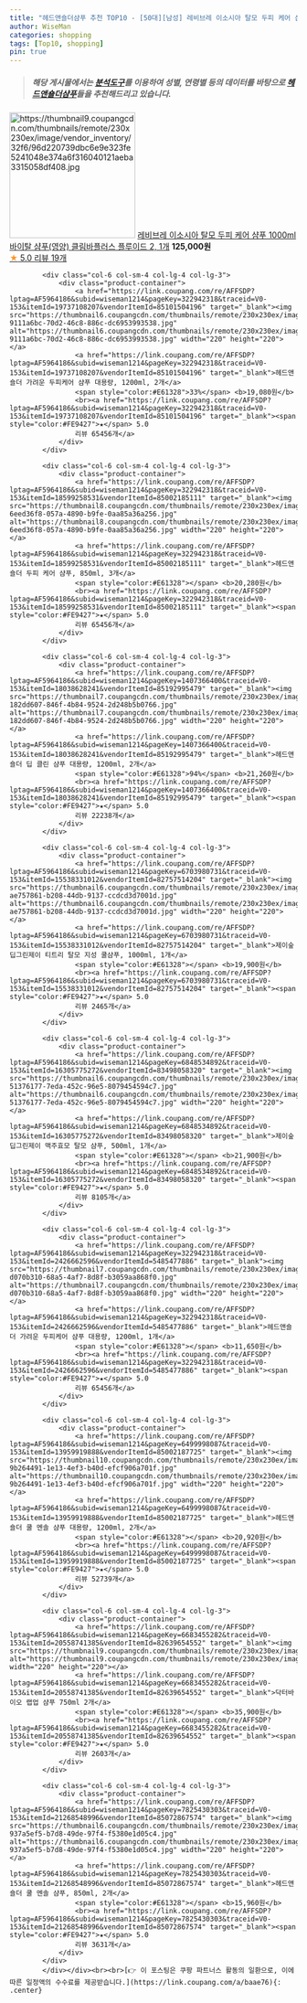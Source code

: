 ```yaml
---
title: "헤드앤숄더샴푸 추천 TOP10 - [50대][남성] 레비브레 이소시아 탈모 두피 케어 샴푸 1000ml 바이탈 샴푸(영양) 클림바플러스 플루이드 2, 1개"
author: WiseMan
categories: shopping
tags: [Top10, shopping]
pin: true
---
```


> ##### 해당 게시물에서는 [**분석도구**](https://itemscout.io/)를 이용하여 **성별**, **연령별** 등의 데이터를 바탕으로 [**헤드앤숄더샴푸**](https://link.coupang.com/a/baae76)들을 추천해드리고 있습니다.
<div class="container"><div class="row">
            <div class="col-6 col-sm-4 col-lg-4 col-lg-3">
                <div class="product-container">
                    <a href="https://link.coupang.com/re/AFFSDP?lptag=AF5964186&subid=wiseman1214&pageKey=5757866320&traceid=V0-153&itemId=9741654931&vendorItemId=77025398076" target="_blank"><img src="https://thumbnail9.coupangcdn.com/thumbnails/remote/230x230ex/image/vendor_inventory/32f6/96d220739dbc6e9e323fe5241048e374a6f316040121aeba3315058df408.jpg" alt="https://thumbnail9.coupangcdn.com/thumbnails/remote/230x230ex/image/vendor_inventory/32f6/96d220739dbc6e9e323fe5241048e374a6f316040121aeba3315058df408.jpg" width="220" height="220"></a>
                    <a href="https://link.coupang.com/re/AFFSDP?lptag=AF5964186&subid=wiseman1214&pageKey=5757866320&traceid=V0-153&itemId=9741654931&vendorItemId=77025398076" target="_blank">레비브레 이소시아 탈모 두피 케어 샴푸 1000ml 바이탈 샴푸(영양) 클림바플러스 플루이드 2, 1개</a>
                    <span style="color:#E61328"></span> <b>125,000원</b>
                    <br><a href="https://link.coupang.com/re/AFFSDP?lptag=AF5964186&subid=wiseman1214&pageKey=5757866320&traceid=V0-153&itemId=9741654931&vendorItemId=77025398076" target="_blank"><span style="color:#FE9427">★</span> 5.0
                    리뷰 19개</a>
                </div>
            </div>
            
            <div class="col-6 col-sm-4 col-lg-4 col-lg-3">
                <div class="product-container">
                    <a href="https://link.coupang.com/re/AFFSDP?lptag=AF5964186&subid=wiseman1214&pageKey=322942318&traceid=V0-153&itemId=19737108207&vendorItemId=85101504196" target="_blank"><img src="https://thumbnail6.coupangcdn.com/thumbnails/remote/230x230ex/image/retail/images/1307253503794839-9111a6bc-70d2-46c8-886c-dc6953993538.jpg" alt="https://thumbnail6.coupangcdn.com/thumbnails/remote/230x230ex/image/retail/images/1307253503794839-9111a6bc-70d2-46c8-886c-dc6953993538.jpg" width="220" height="220"></a>
                    <a href="https://link.coupang.com/re/AFFSDP?lptag=AF5964186&subid=wiseman1214&pageKey=322942318&traceid=V0-153&itemId=19737108207&vendorItemId=85101504196" target="_blank">헤드앤숄더 가려운 두피케어 샴푸 대용량, 1200ml, 2개</a>
                    <span style="color:#E61328">33%</span> <b>19,080원</b>
                    <br><a href="https://link.coupang.com/re/AFFSDP?lptag=AF5964186&subid=wiseman1214&pageKey=322942318&traceid=V0-153&itemId=19737108207&vendorItemId=85101504196" target="_blank"><span style="color:#FE9427">★</span> 5.0
                    리뷰 65456개</a>
                </div>
            </div>
            
            <div class="col-6 col-sm-4 col-lg-4 col-lg-3">
                <div class="product-container">
                    <a href="https://link.coupang.com/re/AFFSDP?lptag=AF5964186&subid=wiseman1214&pageKey=322942318&traceid=V0-153&itemId=18599258531&vendorItemId=85002185111" target="_blank"><img src="https://thumbnail8.coupangcdn.com/thumbnails/remote/230x230ex/image/retail/images/129650962303471-6eed36f8-057a-4890-b9fe-0aa85a36a256.jpg" alt="https://thumbnail8.coupangcdn.com/thumbnails/remote/230x230ex/image/retail/images/129650962303471-6eed36f8-057a-4890-b9fe-0aa85a36a256.jpg" width="220" height="220"></a>
                    <a href="https://link.coupang.com/re/AFFSDP?lptag=AF5964186&subid=wiseman1214&pageKey=322942318&traceid=V0-153&itemId=18599258531&vendorItemId=85002185111" target="_blank">헤드앤숄더 두피 케어 샴푸, 850ml, 3개</a>
                    <span style="color:#E61328"></span> <b>20,280원</b>
                    <br><a href="https://link.coupang.com/re/AFFSDP?lptag=AF5964186&subid=wiseman1214&pageKey=322942318&traceid=V0-153&itemId=18599258531&vendorItemId=85002185111" target="_blank"><span style="color:#FE9427">★</span> 5.0
                    리뷰 65456개</a>
                </div>
            </div>
            
            <div class="col-6 col-sm-4 col-lg-4 col-lg-3">
                <div class="product-container">
                    <a href="https://link.coupang.com/re/AFFSDP?lptag=AF5964186&subid=wiseman1214&pageKey=1407366400&traceid=V0-153&itemId=18038628241&vendorItemId=85192995479" target="_blank"><img src="https://thumbnail7.coupangcdn.com/thumbnails/remote/230x230ex/image/retail/images/5430480840013758-182dd607-846f-4b84-9524-2d248b5b0766.jpg" alt="https://thumbnail7.coupangcdn.com/thumbnails/remote/230x230ex/image/retail/images/5430480840013758-182dd607-846f-4b84-9524-2d248b5b0766.jpg" width="220" height="220"></a>
                    <a href="https://link.coupang.com/re/AFFSDP?lptag=AF5964186&subid=wiseman1214&pageKey=1407366400&traceid=V0-153&itemId=18038628241&vendorItemId=85192995479" target="_blank">헤드앤숄더 딥 클린 샴푸 대용량, 1200ml, 2개</a>
                    <span style="color:#E61328">94%</span> <b>21,260원</b>
                    <br><a href="https://link.coupang.com/re/AFFSDP?lptag=AF5964186&subid=wiseman1214&pageKey=1407366400&traceid=V0-153&itemId=18038628241&vendorItemId=85192995479" target="_blank"><span style="color:#FE9427">★</span> 5.0
                    리뷰 22238개</a>
                </div>
            </div>
            
            <div class="col-6 col-sm-4 col-lg-4 col-lg-3">
                <div class="product-container">
                    <a href="https://link.coupang.com/re/AFFSDP?lptag=AF5964186&subid=wiseman1214&pageKey=6703980731&traceid=V0-153&itemId=15538331012&vendorItemId=82757514204" target="_blank"><img src="https://thumbnail6.coupangcdn.com/thumbnails/remote/230x230ex/image/retail/images/378451655108694-ae757861-b208-44db-9137-ccdcd3d7001d.jpg" alt="https://thumbnail6.coupangcdn.com/thumbnails/remote/230x230ex/image/retail/images/378451655108694-ae757861-b208-44db-9137-ccdcd3d7001d.jpg" width="220" height="220"></a>
                    <a href="https://link.coupang.com/re/AFFSDP?lptag=AF5964186&subid=wiseman1214&pageKey=6703980731&traceid=V0-153&itemId=15538331012&vendorItemId=82757514204" target="_blank">제이숲 딥그린제이 티트리 탈모 지성 쿨샴푸, 1000ml, 1개</a>
                    <span style="color:#E61328"></span> <b>19,900원</b>
                    <br><a href="https://link.coupang.com/re/AFFSDP?lptag=AF5964186&subid=wiseman1214&pageKey=6703980731&traceid=V0-153&itemId=15538331012&vendorItemId=82757514204" target="_blank"><span style="color:#FE9427">★</span> 5.0
                    리뷰 2465개</a>
                </div>
            </div>
            
            <div class="col-6 col-sm-4 col-lg-4 col-lg-3">
                <div class="product-container">
                    <a href="https://link.coupang.com/re/AFFSDP?lptag=AF5964186&subid=wiseman1214&pageKey=6848534892&traceid=V0-153&itemId=16305775272&vendorItemId=83498058320" target="_blank"><img src="https://thumbnail6.coupangcdn.com/thumbnails/remote/230x230ex/image/retail/images/1459648158015512-51376177-7eda-452c-96e5-8079454594c7.jpg" alt="https://thumbnail6.coupangcdn.com/thumbnails/remote/230x230ex/image/retail/images/1459648158015512-51376177-7eda-452c-96e5-8079454594c7.jpg" width="220" height="220"></a>
                    <a href="https://link.coupang.com/re/AFFSDP?lptag=AF5964186&subid=wiseman1214&pageKey=6848534892&traceid=V0-153&itemId=16305775272&vendorItemId=83498058320" target="_blank">제이숲 딥그린제이 맥주효모 탈모 샴푸, 500ml, 1개</a>
                    <span style="color:#E61328"></span> <b>21,900원</b>
                    <br><a href="https://link.coupang.com/re/AFFSDP?lptag=AF5964186&subid=wiseman1214&pageKey=6848534892&traceid=V0-153&itemId=16305775272&vendorItemId=83498058320" target="_blank"><span style="color:#FE9427">★</span> 5.0
                    리뷰 8105개</a>
                </div>
            </div>
            
            <div class="col-6 col-sm-4 col-lg-4 col-lg-3">
                <div class="product-container">
                    <a href="https://link.coupang.com/re/AFFSDP?lptag=AF5964186&subid=wiseman1214&pageKey=322942318&traceid=V0-153&itemId=2426662596&vendorItemId=5485477886" target="_blank"><img src="https://thumbnail7.coupangcdn.com/thumbnails/remote/230x230ex/image/retail/images/1307236099063017-d070b310-68a5-4af7-8d8f-b3059aa868f0.jpg" alt="https://thumbnail7.coupangcdn.com/thumbnails/remote/230x230ex/image/retail/images/1307236099063017-d070b310-68a5-4af7-8d8f-b3059aa868f0.jpg" width="220" height="220"></a>
                    <a href="https://link.coupang.com/re/AFFSDP?lptag=AF5964186&subid=wiseman1214&pageKey=322942318&traceid=V0-153&itemId=2426662596&vendorItemId=5485477886" target="_blank">헤드앤숄더 가려운 두피케어 샴푸 대용량, 1200ml, 1개</a>
                    <span style="color:#E61328"></span> <b>11,650원</b>
                    <br><a href="https://link.coupang.com/re/AFFSDP?lptag=AF5964186&subid=wiseman1214&pageKey=322942318&traceid=V0-153&itemId=2426662596&vendorItemId=5485477886" target="_blank"><span style="color:#FE9427">★</span> 5.0
                    리뷰 65456개</a>
                </div>
            </div>
            
            <div class="col-6 col-sm-4 col-lg-4 col-lg-3">
                <div class="product-container">
                    <a href="https://link.coupang.com/re/AFFSDP?lptag=AF5964186&subid=wiseman1214&pageKey=6499998087&traceid=V0-153&itemId=13959919888&vendorItemId=85002187725" target="_blank"><img src="https://thumbnail10.coupangcdn.com/thumbnails/remote/230x230ex/image/retail/images/1306943568064953-9b264491-1e13-4ef3-b40d-efcf906a701f.jpg" alt="https://thumbnail10.coupangcdn.com/thumbnails/remote/230x230ex/image/retail/images/1306943568064953-9b264491-1e13-4ef3-b40d-efcf906a701f.jpg" width="220" height="220"></a>
                    <a href="https://link.coupang.com/re/AFFSDP?lptag=AF5964186&subid=wiseman1214&pageKey=6499998087&traceid=V0-153&itemId=13959919888&vendorItemId=85002187725" target="_blank">헤드앤숄더 쿨 멘솔 샴푸 대용량, 1200ml, 2개</a>
                    <span style="color:#E61328"></span> <b>20,920원</b>
                    <br><a href="https://link.coupang.com/re/AFFSDP?lptag=AF5964186&subid=wiseman1214&pageKey=6499998087&traceid=V0-153&itemId=13959919888&vendorItemId=85002187725" target="_blank"><span style="color:#FE9427">★</span> 5.0
                    리뷰 52739개</a>
                </div>
            </div>
            
            <div class="col-6 col-sm-4 col-lg-4 col-lg-3">
                <div class="product-container">
                    <a href="https://link.coupang.com/re/AFFSDP?lptag=AF5964186&subid=wiseman1214&pageKey=6683455282&traceid=V0-153&itemId=20558741385&vendorItemId=82639654552" target="_blank"><img src="https://thumbnail9.coupangcdn.com/thumbnails/remote/230x230ex/image/vendor_inventory/5965/78388d0bdd57f37ecc9b618209a45dec4329e0e29724ad039e9b215be986.jpg" alt="https://thumbnail9.coupangcdn.com/thumbnails/remote/230x230ex/image/vendor_inventory/5965/78388d0bdd57f37ecc9b618209a45dec4329e0e29724ad039e9b215be986.jpg" width="220" height="220"></a>
                    <a href="https://link.coupang.com/re/AFFSDP?lptag=AF5964186&subid=wiseman1214&pageKey=6683455282&traceid=V0-153&itemId=20558741385&vendorItemId=82639654552" target="_blank">닥터바이오 랩업 샴푸 750ml 2개</a>
                    <span style="color:#E61328"></span> <b>35,900원</b>
                    <br><a href="https://link.coupang.com/re/AFFSDP?lptag=AF5964186&subid=wiseman1214&pageKey=6683455282&traceid=V0-153&itemId=20558741385&vendorItemId=82639654552" target="_blank"><span style="color:#FE9427">★</span> 5.0
                    리뷰 2603개</a>
                </div>
            </div>
            
            <div class="col-6 col-sm-4 col-lg-4 col-lg-3">
                <div class="product-container">
                    <a href="https://link.coupang.com/re/AFFSDP?lptag=AF5964186&subid=wiseman1214&pageKey=7825430303&traceid=V0-153&itemId=21268548996&vendorItemId=85072867574" target="_blank"><img src="https://thumbnail6.coupangcdn.com/thumbnails/remote/230x230ex/image/retail/images/1581878444451102-937a5ef5-b7d8-49de-97f4-f5380e1d05c4.jpg" alt="https://thumbnail6.coupangcdn.com/thumbnails/remote/230x230ex/image/retail/images/1581878444451102-937a5ef5-b7d8-49de-97f4-f5380e1d05c4.jpg" width="220" height="220"></a>
                    <a href="https://link.coupang.com/re/AFFSDP?lptag=AF5964186&subid=wiseman1214&pageKey=7825430303&traceid=V0-153&itemId=21268548996&vendorItemId=85072867574" target="_blank">헤드앤숄더 쿨 멘솔 샴푸, 850ml, 2개</a>
                    <span style="color:#E61328"></span> <b>15,960원</b>
                    <br><a href="https://link.coupang.com/re/AFFSDP?lptag=AF5964186&subid=wiseman1214&pageKey=7825430303&traceid=V0-153&itemId=21268548996&vendorItemId=85072867574" target="_blank"><span style="color:#FE9427">★</span> 5.0
                    리뷰 3631개</a>
                </div>
            </div>
            </div></div><br><br>[👉 이 포스팅은 쿠팡 파트너스 활동의 일환으로, 이에 따른 일정액의 수수료를 제공받습니다.](https://link.coupang.com/a/baae76){: .center}